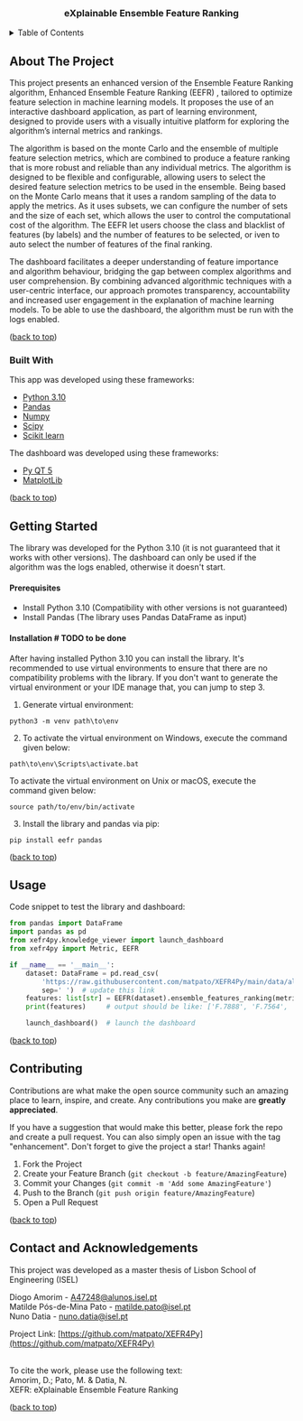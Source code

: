 <div id="top"></div>
<!--
*** Thanks for checking out the Best-README-Template. If you have a suggestion
*** that would make this better, please fork the repo and create a pull request
*** or simply open an issue with the tag "enhancement".
*** Don't forget to give the project a star!
*** Thanks again! Now go create something AMAZING! :D
-->



<!-- PROJECT SHIELDS -->
<!--
*** I'm using markdown "reference style" links for readability.
*** Reference links are enclosed in brackets [ ] instead of parentheses ( ).
*** See the bottom of this document for the declaration of the reference variables
*** for contributors-url, forks-url, etc. This is an optional, concise syntax you may use.
*** https://www.markdownguide.org/basic-syntax/#reference-style-links
-->



<!-- PROJECT LOGO -->
<br />
<div>

[//]: # (  <a href="https://github.com/DuarteFelicio/RAPITest">)
[//]: # (    <img src="images/logo.png" alt="Logo" width="80" height="80">)
[//]: # (  </a>)

<h3 align="center">eXplainable Ensemble Feature Ranking</h3>

[//]: # (  <p align="center">)

[//]: # (    Validate API's Continuously with RapiTest!)

[//]: # (  </p>)
</div>



<!-- TABLE OF CONTENTS -->
<details>
    <summary>Table of Contents</summary>
    <ol>
    <li>
        <a href="#about-the-project">About The Project</a>
        <ul>
            <li><a href="#built-with">Built With</a></li>
        </ul>
    </li>
    <li>
        <a href="#getting-started">Getting Started</a>
        <ul>
            <li><a href="#Prerequisites">Prerequisites</a></li>
            <li><a href="#Installation">Installation</a></li>
        </ul>
    </li>
    <li><a href="#usage">Usage</a></li>
    <li><a href="#contributing">Contributing</a></li>
    <li><a href="#contact-and-acknowledgements">Contact and Acknowledgements</a></li>
  </ol>
</details>



<!-- ABOUT THE PROJECT -->
## About The Project

[//]: # (<img src="images/screenshot.png" alt="Logo">)

This project presents an enhanced version of the Ensemble Feature Ranking algorithm, Enhanced Ensemble Feature Ranking
(EEFR) , tailored to optimize feature selection in machine learning models. It proposes the use of an interactive 
dashboard application, as part of learning environment, designed to provide users with a visually intuitive platform 
for exploring the algorithm’s internal metrics and rankings.

The algorithm is based on the monte Carlo and the ensemble of multiple feature selection metrics, which are combined to 
produce a feature ranking that is more robust and reliable than any individual metrics. The algorithm is designed to be 
flexible and configurable, allowing users to select the desired feature selection  metrics to be used in the ensemble. 
Being based on the Monte Carlo means that it uses a random sampling of the data to apply the metrics. As it uses subsets,
we can configure the number of sets and the size of each set, which allows the user to control the computational cost of
the algorithm. The EEFR let users choose the class and blacklist of features (by labels) and the number of features to 
be selected, or iven to auto select the number of features of the final ranking.

The dashboard facilitates a deeper understanding of feature importance and algorithm behaviour, bridging the gap between
complex algorithms and user comprehension. By combining advanced algorithmic techniques with a user-centric interface, 
our approach promotes transparency, accountability and increased user engagement in the explanation of machine learning 
models. To be able to use the dashboard, the algorithm must be run with the logs enabled.

<!-- TODO insert project description here -->
<p >(<a href="#top">back to top</a>)</p>



### Built With

This app was developed using these frameworks:

* [Python 3.10](https://www.python.org/)
* [Pandas](https://pandas.pydata.org/)
* [Numpy](https://numpy.org/)
* [Scipy](https://scipy.org/)
* [Scikit learn](https://www.rabbitmq.com/)

The dashboard was developed using these frameworks:
* [Py QT 5](https://www.qt.io/)
* [MatplotLib](https://matplotlib.org/)

<p>(<a href="#top">back to top</a>)</p>



<!-- GETTING STARTED -->
## Getting Started

The library was developed for the Python 3.10 (it is not guaranteed that it works with other versions).
The dashboard can only be used if the algorithm was the logs enabled, otherwise it doesn't start.

#### Prerequisites

* Install Python 3.10 (Compatibility with other versions is not guaranteed)
* Install Pandas (The library uses Pandas DataFrame as input)

#### Installation # TODO to be done

After having installed Python 3.10 you can install the library. It's recommended to use virtual environments to ensure 
that there are no compatibility problems with the library. If you don't want to generate the virtual environment or your 
IDE manage that, you can jump to step 3.  

1. Generate virtual environment:
```shell
python3 -m venv path\to\env
```
2. To activate the virtual environment on Windows, execute the command given below:
```shell
path\to\env\Scripts\activate.bat
```
To activate the virtual environment on Unix or macOS, execute the command given below:
```shell
source path/to/env/bin/activate
```

3. Install the library and pandas via pip:
```shell
pip install eefr pandas
```


<p>(<a href="#top">back to top</a>)</p>



<!-- USAGE EXAMPLES -->
## Usage

Code snippet to test the library and dashboard:

```python
from pandas import DataFrame
import pandas as pd
from xefr4py.knowledge_viewer import launch_dashboard
from xefr4py import Metric, EEFR

if __name__ == '__main__':
    dataset: DataFrame = pd.read_csv(
        'https://raw.githubusercontent.com/matpato/XEFR4Py/main/data/allDataArceneTrain.txt',
        sep=' ')  # update this link
    features: list[str] = EEFR(dataset).ensemble_features_ranking(metrics=[Metric.CHI_SQUARED])
    print(features)     # output should be like: ['F.7888', 'F.7564', 'F.3986', 'F.8051', 'F.158', 'F.1455', ...]

    launch_dashboard()  # launch the dashboard
```

<p>(<a href="#top">back to top</a>)</p>



<!-- CONTRIBUTING -->
## Contributing

Contributions are what make the open source community such an amazing place to learn, inspire, and create. Any contributions you make are **greatly appreciated**.

If you have a suggestion that would make this better, please fork the repo and create a pull request. You can also simply open an issue with the tag "enhancement".
Don't forget to give the project a star! Thanks again!

1. Fork the Project
2. Create your Feature Branch (`git checkout -b feature/AmazingFeature`)
3. Commit your Changes (`git commit -m 'Add some AmazingFeature'`)
4. Push to the Branch (`git push origin feature/AmazingFeature`)
5. Open a Pull Request

<p>(<a href="#top">back to top</a>)</p>



<!-- CONTACT -->
## Contact and Acknowledgements

This project was developed as a master thesis of Lisbon School of Engineering (ISEL)

Diogo Amorim - A47248@alunos.isel.pt</br>
Matilde Pós-de-Mina Pato - matilde.pato@isel.pt</br>
Nuno Datia - nuno.datia@isel.pt</br>

Project Link: [https://github.com/matpato/XEFR4Py](https://github.com/matpato/XEFR4Py)

</br>To cite the work, please use the following text:</br>
Amorim, D.; Pato, M. & Datia, N.</br>
XEFR: eXplainable Ensemble Feature Ranking </br>


<p>(<a href="#top">back to top</a>)</p>





<!-- MARKDOWN LINKS & IMAGES -->
<!-- https://www.markdownguide.org/basic-syntax/#reference-style-links -->
[contributors-shield]: https://img.shields.io/github/contributors/othneildrew/Best-README-Template.svg?style=for-the-badge
[contributors-url]: https://github.com/othneildrew/Best-README-Template/graphs/contributors
[forks-shield]: https://img.shields.io/github/forks/othneildrew/Best-README-Template.svg?style=for-the-badge
[forks-url]: https://github.com/othneildrew/Best-README-Template/network/members
[stars-shield]: https://img.shields.io/github/stars/othneildrew/Best-README-Template.svg?style=for-the-badge
[stars-url]: https://github.com/othneildrew/Best-README-Template/stargazers
[issues-shield]: https://img.shields.io/github/issues/othneildrew/Best-README-Template.svg?style=for-the-badge
[issues-url]: https://github.com/othneildrew/Best-README-Template/issues
[license-shield]: https://img.shields.io/github/license/othneildrew/Best-README-Template.svg?style=for-the-badge
[license-url]: https://github.com/othneildrew/Best-README-Template/blob/master/LICENSE.txt
[linkedin-shield]: https://img.shields.io/badge/-LinkedIn-black.svg?style=for-the-badge&logo=linkedin&colorB=555
[linkedin-url]: https://linkedin.com/in/othneildrew

[//]: # ([product-screenshot]: images/screenshot.png)